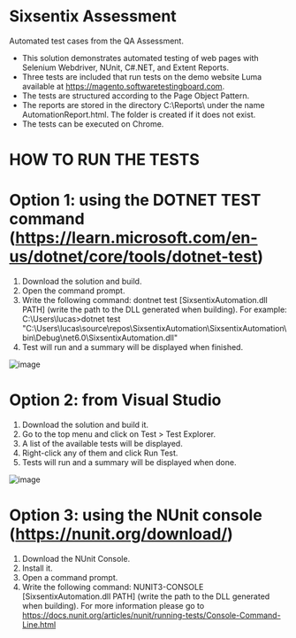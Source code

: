 # Sixsentix Assessment
Automated test cases from the QA Assessment.

- This solution demonstrates automated testing of web pages with Selenium Webdriver, NUnit, C#.NET, and Extent Reports.
- Three tests are included that run tests on the demo website Luma available at https://magento.softwaretestingboard.com.
- The tests are structured according to the Page Object Pattern.
- The reports are stored in the directory C:\Reports\ under the name AutomationReport.html. The folder is created if it does not exist.
- The tests can be executed on Chrome.

# HOW TO RUN THE TESTS
# Option 1: using the DOTNET TEST command (https://learn.microsoft.com/en-us/dotnet/core/tools/dotnet-test)
1. Download the solution and build. 
2. Open the command prompt.
3. Write the following command: dontnet test [SixsentixAutomation.dll PATH] (write the path to the DLL generated when building).
   For example: C:\Users\lucas>dotnet test "C:\Users\lucas\source\repos\SixsentixAutomation\SixsentixAutomation\bin\Debug\net6.0\SixsentixAutomation.dll"
4. Test will run and a summary will be displayed when finished.

![image](https://github.com/lucasruben/SixsentixAssessment/assets/18044146/cb4e9b64-41cd-484a-8aa9-c6074a4d5d18)

# Option 2: from Visual Studio
1. Download the solution and build it.
2. Go to the top menu and click on Test > Test Explorer.
3. A list of the available tests will be displayed.
4. Right-click any of them and click Run Test.
5. Tests will run and a summary will be displayed when done.

![image](https://github.com/lucasruben/SixsentixAssessment/assets/18044146/212a84fc-5e85-4da0-98a4-6f4183f4d7f0)

# Option 3: using the NUnit console (https://nunit.org/download/)
1. Download the NUnit Console.
2. Install it.
3. Open a command prompt.
4. Write the following command: NUNIT3-CONSOLE [SixsentixAutomation.dll PATH] (write the path to the DLL generated when building).
   For more information please go to https://docs.nunit.org/articles/nunit/running-tests/Console-Command-Line.html


